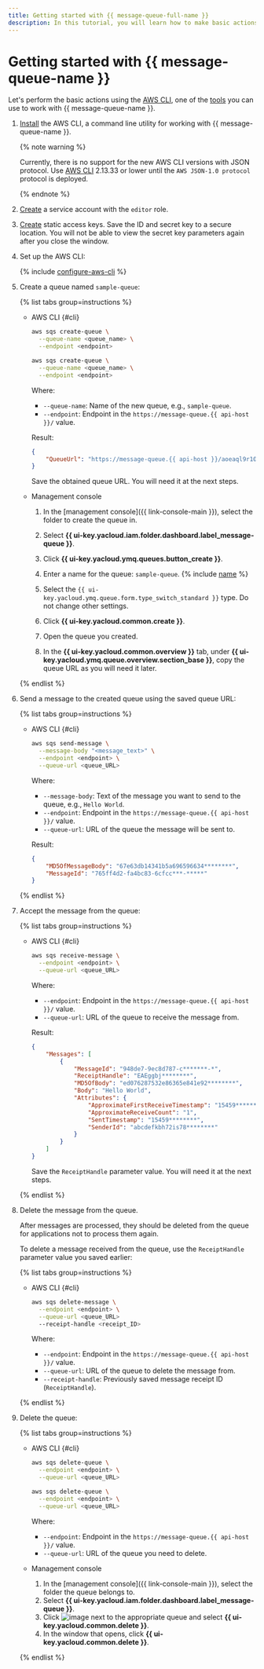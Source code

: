 ```yaml
---
title: Getting started with {{ message-queue-full-name }}
description: In this tutorial, you will learn how to make basic actions with message queues in {{ message-queue-full-name }}. First of all, install the AWS CLI, a command line utility for working with {{ message-queue-name }}.
---
```


# Getting started with {{ message-queue-name }}

Let's perform the basic actions using the [AWS CLI](https://aws.amazon.com/cli/), one of the [tools](instruments/index.md) you can use to work with {{ message-queue-name }}.

1. [Install](https://docs.aws.amazon.com/cli/latest/userguide/getting-started-install.html) the AWS CLI, a command line utility for working with {{ message-queue-name }}.

   {% note warning %}

   Currently, there is no support for the new AWS CLI versions with JSON protocol. Use [AWS CLI](https://docs.aws.amazon.com/cli/latest/userguide/getting-started-version.html#:~:text=Install%20past%20releases%20of%20the%20AWS%20CLI%20version%202) 2.13.33 or lower until the `AWS JSON-1.0 protocol` protocol is deployed.

   {% endnote %}

1. [Create](../iam/operations/sa/create.md) a service account with the `editor` role.
1. [Create](../iam/operations/sa/create-access-key.md) static access keys. Save the ID and secret key to a secure location. You will not be able to view the secret key parameters again after you close the window.
1. Set up the AWS CLI:

   {% include [configure-aws-cli](../_includes/message-queue/configure-aws-cli.md) %}

1. Create a queue named `sample-queue`:

   {% list tabs group=instructions %}

   - AWS CLI {#cli}
  
     ```bash
     aws sqs create-queue \
       --queue-name <queue_name> \
       --endpoint <endpoint>
     ```

     ```bash
     aws sqs create-queue \
       --queue-name <queue_name> \
       --endpoint <endpoint>
     ```

     Where:

     * `--queue-name`: Name of the new queue, e.g., `sample-queue`.
     * `--endpoint`: Endpoint in the `https://message-queue.{{ api-host }}/` value.

     Result:

     ```json
     {
         "QueueUrl": "https://message-queue.{{ api-host }}/aoeaql9r10cd********/000000000000********/sample-queue"
     }
     ```

     Save the obtained queue URL. You will need it at the next steps.

   - Management console

     1. In the [management console]({{ link-console-main }}), select the folder to create the queue in.
     1. Select **{{ ui-key.yacloud.iam.folder.dashboard.label_message-queue }}**.
     1. Click **{{ ui-key.yacloud.ymq.queues.button_create }}**.
     1. Enter a name for the queue: `sample-queue`.
        {% include [name](../_includes/message-queue/ymq-name.md) %}

     1. Select the `{{ ui-key.yacloud.ymq.queue.form.type_switch_standard }}` type. Do not change other settings.
     1. Click **{{ ui-key.yacloud.common.create }}**.
     1. Open the queue you created.
     1. In the **{{ ui-key.yacloud.common.overview }}** tab, under **{{ ui-key.yacloud.ymq.queue.overview.section_base }}**, copy the queue URL as you will need it later.


   {% endlist %}

1. Send a message to the created queue using the saved queue URL:

   {% list tabs group=instructions %}

   - AWS CLI {#cli}

     ```bash
     aws sqs send-message \
       --message-body "<message_text>" \
       --endpoint <endpoint> \
       --queue-url <queue_URL>
     ```

     Where:

     * `--message-body`: Text of the message you want to send to the queue, e.g., `Hello World`.
     * `--endpoint`: Endpoint in the `https://message-queue.{{ api-host }}/` value.
     * `--queue-url`: URL of the queue the message will be sent to.

     Result:

     ```json
     {
         "MD5OfMessageBody": "67e63db14341b5a696596634********",
         "MessageId": "765ff4d2-fa4bc83-6cfcc***-*****"
     }
     ```

   {% endlist %}

1. Accept the message from the queue:

   {% list tabs group=instructions %}

   - AWS CLI {#cli}

     ```bash
     aws sqs receive-message \
       --endpoint <endpoint> \
       --queue-url <queue_URL>
     ```

     Where:

     * `--endpoint`: Endpoint in the `https://message-queue.{{ api-host }}/` value.
     * `--queue-url`: URL of the queue to receive the message from.

     Result:

     ```json
     {
         "Messages": [
             {
                 "MessageId": "948de7-9ec8d787-c*******-*",
                 "ReceiptHandle": "EAEggbj********",
                 "MD5OfBody": "ed076287532e86365e841e92********",
                 "Body": "Hello World",
                 "Attributes": {
                     "ApproximateFirstReceiveTimestamp": "15459********",
                     "ApproximateReceiveCount": "1",
                     "SentTimestamp": "15459********",
                     "SenderId": "abcdefkbh72is78********"
                 }
             }
         ]
     }
     ```

     Save the `ReceiptHandle` parameter value. You will need it at the next steps.

   {% endlist %}

1. Delete the message from the queue.

   After messages are processed, they should be deleted from the queue for applications not to process them again.

   To delete a message received from the queue, use the `ReceiptHandle` parameter value you saved earlier:

   {% list tabs group=instructions %}

   - AWS CLI {#cli}

     ```bash
     aws sqs delete-message \
       --endpoint <endpoint> \
       --queue-url <queue_URL>
       --receipt-handle <receipt_ID>
     ```
     Where:

     * `--endpoint`: Endpoint in the `https://message-queue.{{ api-host }}/` value.
     * `--queue-url`: URL of the queue to delete the message from.
     * `--receipt-handle`: Previously saved message receipt ID (`ReceiptHandle`).

   {% endlist %}

1. Delete the queue:

   {% list tabs group=instructions %}

   - AWS CLI {#cli}
  
     ```bash
     aws sqs delete-queue \
       --endpoint <endpoint> \
       --queue-url <queue_URL>
     ```

     ```bash
     aws sqs delete-queue \
       --endpoint <endpoint> \
       --queue-url <queue_URL>
     ```

     Where:

     * `--endpoint`: Endpoint in the `https://message-queue.{{ api-host }}/` value.
     * `--queue-url`: URL of the queue you need to delete.

   - Management console

     1. In the [management console]({{ link-console-main }}), select the folder the queue belongs to.
     1. Select **{{ ui-key.yacloud.iam.folder.dashboard.label_message-queue }}**.
     1. Click ![image](../_assets/console-icons/ellipsis.svg) next to the appropriate queue and select **{{ ui-key.yacloud.common.delete }}**.
     1. In the window that opens, click **{{ ui-key.yacloud.common.delete }}**.

   {% endlist %}
